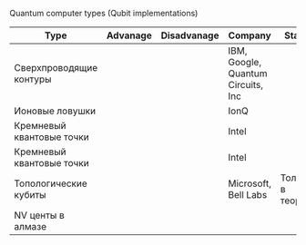 Quantum computer types (Qubit implementations)


| Type                      | Advanage | Disadvanage | Company                                | State                |
|---------------------------|----------|-------------|----------------------------------------|----------------------|
| Сверхпроводящие контуры   |          |             | IBM, Google, Quantum Circuits, Inc     |                      |
| Ионовые ловушки           |          |             | IonQ                                   |                      |
| Кремневый квантовые точки |          |             | Intel                                  |                      |
| Кремневый квантовые точки |          |             | Intel                                  |                      |
| Топологические кубиты     |          |             | Microsoft, Bell Labs                   | Только в теории      |  
| NV центы в алмазе         |          |             |                                        |                      |  


